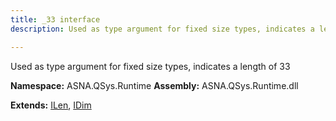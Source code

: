 ```yaml
---
title: _33 interface
description: Used as type argument for fixed size types, indicates a length of 33 

---
```


Used as type argument for fixed size types, indicates a length of 33 

**Namespace:** ASNA.QSys.Runtime
**Assembly:** ASNA.QSys.Runtime.dll

**Extends:** [ILen](/reference/runtime/qsys-runtime/i-len.html), [IDim](/reference/runtime/qsys-runtime/i-dim.html)
<br>
<br>
